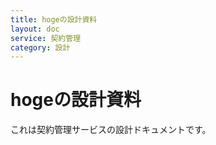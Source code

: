 ```yaml
---
title: hogeの設計資料
layout: doc
service: 契約管理
category: 設計
---
```


# hogeの設計資料

これは契約管理サービスの設計ドキュメントです。